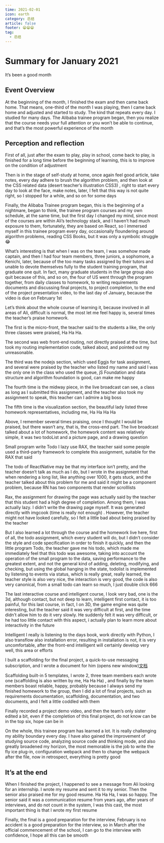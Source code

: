 ```yaml
---
time: 2021-02-01
icon: earth
category: 总结
article: false
footer: 😁😁😁
tag:
  - 总结
---
```


# Summary for January 2021


It’s been a good month

## Event Overview

At the beginning of the month, I finished the exam and then came back home. That means, one-third of the month I was playing, then I came back home and adjusted and started to study. The kind that repeats every day. I studied for many days. The Alibaba trainee program began, then you realize that the course needs your full attention or you won’t be able to continue, and that’s the most powerful experience of the month

## Perception and reflection

First of all, just after the exam to play, play in school, come back to play, is finished for a long time before the beginning of learning, this is to improve on the condition of adjustment

Then is in the stage of self-study at home, once again feel good article, take notes, every day adhere to brush the algorithm problem, and then look at the CSS related data (desert teacher’s illustration CSS3) , right to start every day to look at the face, make notes, later, I felt that this way is not quite right, so I stopped for a while, and so on for some days

Finally, the Alibaba Trainee program began, this is the beginning of a nightmare, began to think, the trainee program courses and my own schedule, at the same time, but the first day I changed my mind, since most of the courses are within Ali’s technology stack, and I haven’t had much exposure to them, fortunately, they are based on React, so I immersed myself in this trainee program every day, occasionally floundering around algorithm problems, reading CSS Books, but it was only a symbolic struggle😂

What’s interesting is that when I was on the team, I was somehow made captain, and then I had four team members, three juniors, a sophomore, a Kenichi, later, because of the too many tasks assigned by their tutors and unable to devote themselves fully to the student training program, that graduate one quit. In fact, many graduate students in the large group also quit because of this, and so on, the four of US went through the program together, from daily classes to homework, to writing requirements documents and discussing final projects, to project completion, to the end of the project presentation video, to the last day of January, because the video is due on February 1st

Let’s think about the whole course of learning it, because involved in all areas of Ali, difficult is normal, the most let me feel happy is, several times the teacher’s praise homework.

The first is the micro-front, the teacher said to the students a like, the only three classes were praised, Ha Ha Ha.

The second was web front-end routing, not directly praised at the time, but took my routing implementation code, talked about, and pointed out my unreasonable.

The third was the nodejs section, which used Eggjs for task assignment, and several were praised by the teacher who listed my name and said I was the only one in the class who used the queue, jS Foundation and data structure and algorithm foundation is good, can make me happy

The fourth time is the midway piece, in the live broadcast can see, a class as long as I submitted this assignment, and the teacher also took my assignment to speak, this teacher can I admire a big boss

The fifth time is the visualization section, the beautiful lady listed three homework representatives, including me, Ha Ha Ha Ha

Above, I remember several times praising, once I thought I would be praised, but there wasn’t any, that is, the cross-end part. The live broadcast talked about a lot of homework, the homework content was relatively simple, it was two todoList and a picture page, and a drawing question

Small program write Todo I lazy use RAX, the teacher said some people used a third-party framework to complete this assignment, suitable for the RAX that said

The todo of ReactNative may be that my interface isn’t pretty, and the teacher doesn’t talk as much as I do, but I wrote in the assignment that when rendering a long list, like anything over 1000, it gets stuck, and the teacher talked about this problem for me and said it might be a component problem, because RN has two components that render scrolllists

Rax, the assignment for drawing the page was actually said by the teacher that this student had a high degree of completion. Among them, I was actually lazy. I didn’t write the drawing page myself. It was generated directly with imgcook (time is really not enough) . However, the teacher might not have looked carefully, so I felt a little bad about being praised by the teacher

But I also learned a lot through the course and the homework live here, first of all, the todo assignment, which every student will do, but I didn’t consider the style and code specification in order to finish it quickly, and then the little program Todo, the teacher gave me his todo, which made me immediately feel that this todo was awesome, taking into account the operation of the small program to the data, saving performance to the greatest extent, and not the general kind of adding, deleting, modifying, and checking, but using the global hanging in the state, todolist is implemented by listening to events via status, which is really great, really learned, the teacher style is also very nice, the interaction is very good, the code is also very canonical, from a small todo can learn so much, I just double click 666

The last interactive course and intelligent course, I look very bad, one is the 3d, although contact, but not deep to learn, intelligent first contact, it is too painful, for this last course, in fact, I on 3D, the game engine was quite interesting, but the teacher said it was very difficult at first, and the time didn’t allow him to do it very slowly. He suddenly felt it was very difficult, or he had too little contact with this aspect, i actually plan to learn more about interactivity in the future

Intelligent I really is listening to the days book, work directly with Python, I also transflow also installation error, resulting in installation is not, it is very uncomfortable, after the front-end intelligent will certainly develop very well, this area or efforts


I built a scaffolding for the final project, a quick-to-use messaging subscription, and I wrote a document for him (opens new window)[文档](http://alert-doc.ygjie.icu/)

Scaffolding built-in 5 templates, I wrote 2, three team members each wrote one (scaffolding is also written by me, Ha Ha Ha) , and finally by the team members boast reliable, happy, probably because I always send my finished homework to the group, then I did a lot of final projects, such as requirements documentation, scaffolding, documentation, and two documents, and I felt a little coddled with them

Finally recorded a project demo video, and then the team’s only sister edited a bit, even if the completion of this final project, do not know can be in the top six, hope can be in

On the whole, this trainee program has learned a lot. It is really challenging my ability boundary every day. I have also gained the improvement of studying source code, analyzing source code and thinking mode, and also greatly broadened my horizon, the most memorable is the job to write the fly ice plug-in, configuration webpack and then to change the webpack after the file, now in retrospect, everything is pretty good

## It’s at the end

When I finished the project, I happened to see a message from Ali looking for an internship. I wrote my resume and sent it to my senior. Then the senior also praised me for my good resume. Ha Ha Ha, I was so happy. The senior said it was a communication resume from years ago, after years of interviews, and do not count in the system, I was this cast, the most important thing is that I wrote my first resume

Finally, the final is a good preparation for the interview, February is no accident is a good preparation for the interview, so in March after the official commencement of the school, I can go to the interview with confidence, I hope all this can be smooth
